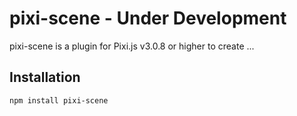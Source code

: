 pixi-scene - Under Development
======================

pixi-scene is a plugin for Pixi.js v3.0.8 or higher to create ...

## Installation
```
npm install pixi-scene
```

